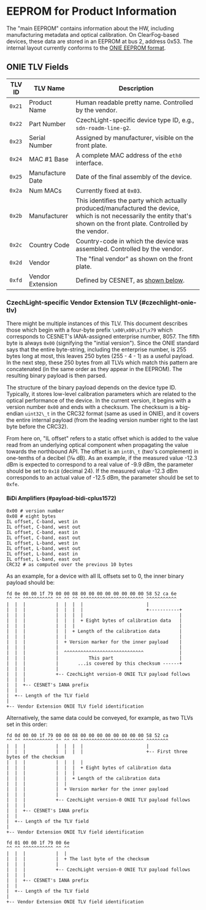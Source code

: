 # EEPROM for Product Information

The "main EEPROM" contains information about the HW, including manufacturing metadata and optical calibration.
On ClearFog-based devices, these data are stored in an EEPROM at bus 2, address 0x53.
The internal layout currently conforms to the [ONIE EEPROM format](https://opencomputeproject.github.io/onie/design-spec/hw_requirements.html#board-eeprom-information-format).

## ONIE TLV Fields

| TLV ID | TLV Name | Description |
|---|---|---|
| `0x21` | Product Name | Human readable pretty name. Controlled by the vendor. |
| `0x22` | Part Number | CzechLight-specific device type ID, e.g., `sdn-roadm-line-g2`. |
| `0x23` | Serial Number | Assigned by manufacturer, visible on the front plate. |
| `0x24` | MAC #1 Base | A complete MAC address of the `eth0` interface. |
| `0x25` | Manufacture Date | Date of the final assembly of the device. |
| `0x2a` | Num MACs | Currently fixed at `0x03`. |
| `0x2b` | Manufacturer | This identifies the party which actually produced/manufactured the device, which is not necessarily the entity that's shown on the front plate. Controlled by the vendor. |
| `0x2c` | Country Code | Country-code in which the device was assembled. Controlled by the vendor. |
| `0x2d` | Vendor | The "final vendor" as shown on the front plate. |
| `0xfd` | Vendor Extension | Defined by CESNET, as [shown below](#czechlight-onie-tlv). |

### CzechLight-specific Vendor Extension TLV (#czechlight-onie-tlv)

There might be multiple instances of this TLV.
This document describes those which begin with a four-byte prefix `\x00\x00\x1f\x79` which corresponds to CESNET's IANA-assigned enterprise number, 8057.
The fifth byte is always `0x00` (signifying the "initial version").
Since the ONIE standard says that the entire byte-string, including the enterprise number, is 255 bytes long at most,
this leaves 250 bytes (255 - 4 - 1) as a useful payload.
In the next step, these 250 bytes from all TLVs which match this pattern are concatenated (in the same order as they appear in the EEPROM).
The resulting binary payload is then parsed.

The structure of the binary payload depends on the device type ID.
Typically, it stores low-level calibration parameters which are related to the optical performance of the device.
In the current version, it begins with a version number `0x00` and ends with a checksum.
The checksum is a big-endian `uint32\_t` in the CRC32 format (same as used in ONIE), and it covers the entire internal payload (from the leading version number right to the last byte before the CRC32).

From here on, "IL offset" refers to a static offset which is added to the value read from an underlying optical component when propagating the value towards the northbound API.
The offset is an `int8\_t` (two's complement) in one-tenths of a decibel (⅒ dB).
As an example, if the measured value -12.3 dBm is expected to correspond to a real value of -9.9 dBm, the parameter should be set to `0x18` (decimal 24).
If the measured value -12.3 dBm corresponds to an actual value of -12.5 dBm, the parameter should be set to `0xfe`.

#### BiDi Amplifiers (#payload-bidi-cplus1572)

```
0x00 # version number
0x08 # eight bytes
IL offset, C-band, west in
IL offset, C-band, west out
IL offset, C-band, east in
IL offset, C-band, east out
IL offset, L-band, west in
IL offset, L-band, west out
IL offset, L-band, east in
IL offset, L-band, east out
CRC32 # as computed over the previous 10 bytes
```

As an example, for a device with all IL offsets set to 0, the inner binary payload should be:

```
fd 0e 00 00 1f 79 00 00 08 00 00 00 00 00 00 00 00 58 52 ca 6e
^^ ^^ ^^^^^^^^^^^ ^^ ^^ ^^ ^^^^^^^^^^^^^^^^^^^^^^^ ^^^^^^^^^^^
|  |  |           |  |  |  |                       |
|  |  |           |  |  |  |                       +-----------+
|  |  |           |  |  |  |                                   |
|  |  |           |  |  |  + Eight bytes of calibration data   |
|  |  |           |  |  |                                      |
|  |  |           |  |  + Length of the calibration data       |
|  |  |           |  |                                         |
|  |  |           |  + Version marker for the inner payload    |
|  |  |           |                                            |
|  |  |           |  ^^^^^^^^^^^^^^^^^^^^^^^^^^^^^             |
|  |  |           |           This part                        |
|  |  |           |       ...is covered by this checksum ------+
|  |  |           |
|  |  |           +-- CzechLight version-0 ONIE TLV payload follows
|  |  |
|  |  +-- CESNET's IANA prefix
|  |
|  +-- Length of the TLV field
|
+-- Vendor Extension ONIE TLV field identification
```

Alternatively, the same data could be conveyed, for example, as two TLVs set in this order:

```
fd 0d 00 00 1f 79 00 00 08 00 00 00 00 00 00 00 00 58 52 ca
^^ ^^ ^^^^^^^^^^^ ^^ ^^ ^^ ^^^^^^^^^^^^^^^^^^^^^^^ ^^^^^^^^
|  |  |           |  |  |  |                       |
|  |  |           |  |  |  |                       +-- First three bytes of the checksum
|  |  |           |  |  |  |
|  |  |           |  |  |  + Eight bytes of calibration data
|  |  |           |  |  |
|  |  |           |  |  + Length of the calibration data
|  |  |           |  |
|  |  |           |  + Version marker for the inner payload
|  |  |           |
|  |  |           +-- CzechLight version-0 ONIE TLV payload follows
|  |  |
|  |  +-- CESNET's IANA prefix
|  |
|  +-- Length of the TLV field
|
+-- Vendor Extension ONIE TLV field identification

fd 01 00 00 1f 79 00 6e
^^ ^^ ^^^^^^^^^^^ ^^ ^^
|  |  |           |  |
|  |  |           |  + The last byte of the checksum
|  |  |           |
|  |  |           +-- CzechLight version-0 ONIE TLV payload follows
|  |  |
|  |  +-- CESNET's IANA prefix
|  |
|  +-- Length of the TLV field
|
+-- Vendor Extension ONIE TLV field identification
```
